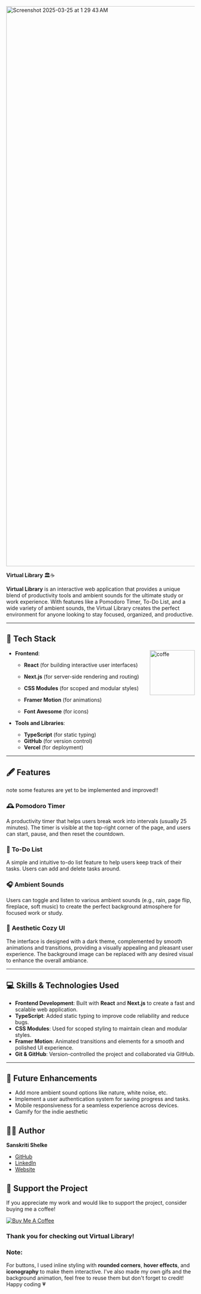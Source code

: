 <img width="1496" alt="Screenshot 2025-03-25 at 1 29 43 AM" src="https://github.com/user-attachments/assets/7ed6289a-0945-471b-810c-b2d4258b1c89" />


 **Virtual Library** 🏛️☕️

**Virtual Library** is an interactive web application that provides a unique blend of productivity tools and ambient sounds for the ultimate study or work experience. With features like a Pomodoro Timer, To-Do List, and a wide variety of ambient sounds, the Virtual Library creates the perfect environment for anyone looking to stay focused, organized, and productive.

---

## 📜 **Tech Stack**
<img align="right" width="120" alt="coffe" src="https://github.com/user-attachments/assets/ea7321e1-50e9-4db3-8a74-770c652792cd" />

- **Frontend**:  
  - **React** (for building interactive user interfaces)
  - **Next.js** (for server-side rendering and routing)                          
  - **CSS Modules** (for scoped and modular styles)                    

  - **Framer Motion** (for animations)
  - **Font Awesome** (for icons)

- **Tools and Libraries**:  
  - **TypeScript** (for static typing)
  - **GitHub** (for version control)
  - **Vercel** (for deployment)

---

## 🖋️ **Features**
note some features are yet to be implemented and improved!!

### 🕰️ **Pomodoro Timer**
A productivity timer that helps users break work into intervals (usually 25 minutes). The timer is visible at the top-right corner of the page, and users can start, pause, and then reset the countdown.




### 📝 **To-Do List**
A simple and intuitive to-do list feature to help users keep track of their tasks. Users can add and delete tasks around.



### 🎧 **Ambient Sounds**
Users can toggle and listen to various ambient sounds (e.g., rain, page flip, fireplace, soft music) to create the perfect background atmosphere for focused work or study.



### 🧺 **Aesthetic Cozy UI**
The interface is designed with a dark theme, complemented by smooth animations and transitions, providing a visually appealing and pleasant user experience. The background image can be replaced with any desired visual to enhance the overall ambiance.

---

## 💻 **Skills & Technologies Used**

- **Frontend Development**: Built with **React** and **Next.js** to create a fast and scalable web application.
- **TypeScript**: Added static typing to improve code reliability and reduce bugs.
- **CSS Modules**: Used for scoped styling to maintain clean and modular styles.
- **Framer Motion**: Animated transitions and elements for a smooth and polished UI experience.
- **Git & GitHub**: Version-controlled the project and collaborated via GitHub.

---

## 🔧 **Future Enhancements**

- Add more ambient sound options like nature, white noise, etc.
- Implement a user authentication system for saving progress and tasks.
- Mobile responsiveness for a seamless experience across devices.
- Gamify for the indie aesthetic


## 👨‍💻 **Author**

 **Sanskriti Shelke**
- [GitHub](https://github.com/san5kriti)
- [LinkedIn](https://www.linkedin.com/in/sanskritishelke/)
- [Website](https://sanskritishelke.com/)

## 🤍 **Support the Project**

If you appreciate my work and would like to support the project, consider buying me a coffee!

[![Buy Me A Coffee](https://www.buymeacoffee.com/assets/img/custom_images/yellow_img.png)](https://www.buymeacoffee.com/san5kriti)


### **Thank you for checking out Virtual Library!**

### **Note**:
For buttons, I used inline styling with **rounded corners**, **hover effects**, and **iconography** to make them interactive. I've also made my own gifs and the background animation, feel free to reuse them but don't forget to credit! Happy coding 💗

